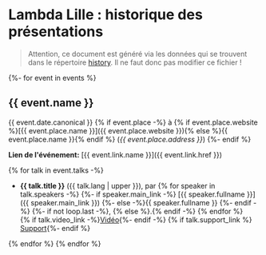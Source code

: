 # Lambda Lille : historique des présentations

> Attention, ce document est généré via les données qui se trouvent
> dans le répertoire [history](https://github.com/lambdalille/history).
> Il ne faut donc pas modifier ce fichier !

{%- for event in events %}

## {{ event.name }}

{{ event.date.canonical }}
{% if event.place -%}
à {% if event.place.website %}[{{ event.place.name }}]({{ event.place.website }}){% else %}{{ event.place.name }}{% endif %}
(_{{ event.place.address  }}_)
{%- endif %}

**Lien de l'événement:** [{{ event.link.name }}]({{ event.link.href  }})

{% for talk in event.talks -%}

- **{{ talk.title }}** ({{ talk.lang | upper }}), par
  {% for speaker in talk.speakers -%}
  {%- if speaker.main_link -%}
  [{{ speaker.fullname }}]({{ speaker.main_link }})
  {%- else -%}{{ speaker.fullname }}
  {%- endif -%}
  {%- if not loop.last -%}, {% else %}.{% endif -%}
  {% endfor %}  
  {% if talk.video_link -%}[Vidéo]({{talk.video_link}}){%- endif -%}
  {% if talk.support_link %} [Support]({{talk.support_link}}){%- endif %}

{% endfor %}
{% endfor %}
